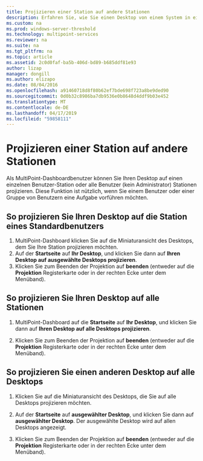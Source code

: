 ```yaml
---
title: Projizieren einer Station auf andere Stationen
description: Erfahren Sie, wie Sie einen Desktop von einem System in eine andere MultiPoint Server freigeben
ms.custom: na
ms.prod: windows-server-threshold
ms.technology: multipoint-services
ms.reviewer: na
ms.suite: na
ms.tgt_pltfrm: na
ms.topic: article
ms.assetid: 2c0d0faf-ba5b-406d-bd89-b685ddf81e93
author: lizap
manager: dongill
ms.author: elizapo
ms.date: 08/04/2016
ms.openlocfilehash: a91460718d8f80b62ef7bde698f723a8be9ded90
ms.sourcegitcommit: 0d0b32c8986ba7db9536e0b8648d4ddf9b03e452
ms.translationtype: MT
ms.contentlocale: de-DE
ms.lasthandoff: 04/17/2019
ms.locfileid: "59858111"
---
```

# <a name="project-a-station-to-other-stations"></a>Projizieren einer Station auf andere Stationen
Als MultiPoint-Dashboardbenutzer können Sie Ihren Desktop auf einen einzelnen Benutzer-Station oder alle Benutzer (kein Administrator) Stationen projizieren. Diese Funktion ist nützlich, wenn Sie einem Benutzer oder einer Gruppe von Benutzern eine Aufgabe vorführen möchten.  
  
## <a name="to-project-your-desktop-to-a-standard-users-station"></a>So projizieren Sie Ihren Desktop auf die Station eines Standardbenutzers  
  
1.  MultiPoint-Dashboard klicken Sie auf die Miniaturansicht des Desktops, dem Sie Ihre Station projizieren möchten.  
2.  Auf der **Startseite** auf **Ihr Desktop**, und klicken Sie dann auf **Ihren Desktop auf ausgewählte Desktops projizieren**.  
3.  Klicken Sie zum Beenden der Projektion auf **beenden** (entweder auf die **Projektion** Registerkarte oder in der rechten Ecke unter dem Menüband).  
  
## <a name="to-project-your-desktop-to-all-stations"></a>So projizieren Sie Ihren Desktop auf alle Stationen  
  
1.  MultiPoint-Dashboard auf die **Startseite** auf **Ihr Desktop**, und klicken Sie dann auf **Ihren Desktop auf alle Desktops projizieren**.  
  
2.  Klicken Sie zum Beenden der Projektion auf **beenden** (entweder auf die **Projektion** Registerkarte oder in der rechten Ecke unter dem Menüband).  
  
## <a name="to-project-a-different-desktop-to-all-desktops"></a>So projizieren Sie einen anderen Desktop auf alle Desktops  
  
1.  Klicken Sie auf die Miniaturansicht des Desktops, die Sie auf alle Desktops projizieren möchten.  
  
2.  Auf der **Startseite** auf **ausgewählter Desktop**, und klicken Sie dann auf **ausgewählter Desktop**. Der ausgewählte Desktop wird auf allen Desktops angezeigt.  
  
3.  Klicken Sie zum Beenden der Projektion auf **beenden** (entweder auf die **Projektion** Registerkarte oder in der rechten Ecke unter dem Menüband).  